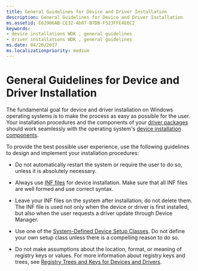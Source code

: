 ```yaml
---
title: General Guidelines for Device and Driver Installation
description: General Guidelines for Device and Driver Installation
ms.assetid: E62906AB-CE32-4b07-B7DB-F523FFE4E6C2
keywords:
- device installations WDK , general guidelines
- driver installations WDK , general guidelines
ms.date: 04/20/2017
ms.localizationpriority: medium
---
```


# General Guidelines for Device and Driver Installation


The fundamental goal for device and driver installation on Windows operating systems is to make the process as easy as possible for the user. Your installation procedures and the components of your [driver packages](driver-packages.md) should work seamlessly with the operating system's [device installation components](https://msdn.microsoft.com/library/windows/hardware/ff541277).

To provide the best possible user experience, use the following guidelines to design and implement your installation procedures:

-   Do not automatically restart the system or require the user to do so, unless it is absolutely necessary.

-   Always use [INF files](inf-files.md) for device installation. Make sure that all INF files are well formed and use correct syntax.

-   Leave your INF files on the system after installation; do not delete them. The INF file is used not only when the device or driver is first installed, but also when the user requests a driver update through Device Manager.

-   Use one of the [System-Defined Device Setup Classes](https://msdn.microsoft.com/library/windows/hardware/ff553419). Do not define your own setup class unless there is a compelling reason to do so.

-   Do not make assumptions about the location, format, or meaning of registry keys or values. For more information about registry keys and trees, see [Registry Trees and Keys for Devices and Drivers](registry-trees-and-keys.md).

 

 





